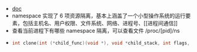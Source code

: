 - [doc](https://www.cnblogs.com/bakari/p/8560437.html)
- namespace 实现了 6 项资源隔离，基本上涵盖了一个小型操作系统的运行要素，包括主机名、用户权限、文件系统、网络、进程号、[[进程间通信]]
- 查看当前进程下有哪些 namespace 隔离，可以查看文件 /proc/[pid]/ns
- ```cpp
  int clone(int (*child_func)(void *), void *child_stack, int flags, void *arg);
  ```